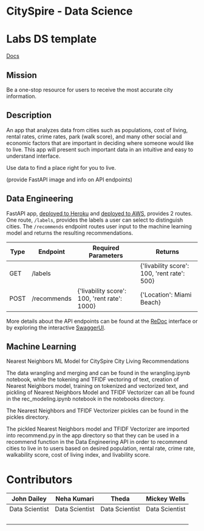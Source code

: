 # CitySpire - Data Science

# Labs DS template

[Docs](https://docs.labs.lambdaschool.com/data-science/)

## Mission

Be a one-stop resource for users to receive the most accurate city information.

## Description

An app that analyzes data from cities such as populations, cost of living, rental rates, crime rates, park (walk score), and many other social and economic factors that are important in deciding where someone would like to live. This app will present such important data in an intuitive and easy to understand interface.

Use data to find a place right for you to live.


(provide FastAPI image and info on API endpoints)


## Data Engineering

FastAPI app, [deployed to Heroku](https://blahblahblah.herokuapp.com) and [deployed to AWS](https://blahblahblah.aws.com),
provides 2 routes. One route, `/labels`, provides the labels a user can select
to distinguish cities. The `/recommends` endpoint routes user input to the
machine learning model and returns the resulting recommendations.

| Type | Endpoint | Required Parameters | Returns |
| ---- | -------- | ---------- | ------- |
| GET  | /labels  |            | {'livability score': 100, 'rent rate': 500} |
| POST | /recommends | {'livability score': 100, 'rent rate': 1000} | {'Location': Miami Beach} |

More details about the API endpoints can be found at the
[ReDoc](https://blahblahblah.herokuapp.com/redoc) interface or by
exploring the interactive [SwaggerUI](https://blahblahblah.herokuapp.com).

## Machine Learning

Nearest Neighbors ML Model for CitySpire City Living Recommendations

The data wrangling and merging and can be found in the wrangling.ipynb notebook, while the tokening and TFIDF vectoring of text, creation of Nearest Neighbors model, training on tokenized and vectorized text, and pickling of Nearest Neighbors Model and TFIDF Vectorizer can all be found in the rec_modeling.ipynb notebook in the notebooks directory.

The Nearest Neighbors and TFIDF Vectorizer pickles can be found in the pickles directory.

The pickled Nearest Neighbors model and TFIDF Vectorizer are imported into recommend.py in the app directory so that they can be used in a recommend function in the Data Engineering API in order to recommend cities to live in to users based on desired population, rental rate, crime rate, walkability score, cost of living index, and livability score.

# Contributors

| John Dailey | Neha Kumari  | Theda | Mickey Wells |
| :---------: | :--------: | :--------: | :----------: |
| Data Scientist | Data Scientist | Data Scientist | Data Scientist |
| [<img src="https://github.com/favicon.ico" width="15">](https://github.com/johnjdailey) [<img src="https://static.licdn.com/sc/h/al2o9zrvru7aqj8e1x2rzsrca" width="15">](https://www.linkedin.com/in/johnjdailey/) | [<img src="https://github.com/favicon.ico" width="15">](https://github.com/Neha-kumari31) [<img src="https://static.licdn.com/sc/h/al2o9zrvru7aqj8e1x2rzsrca" width="15">](https://www.linkedin.com/in/neha-kumari-3325ba40/) | [<img src="https://github.com/favicon.ico" width="15">](https://github.com/LambdaTheda) [<img src="https://static.licdn.com/sc/h/al2o9zrvru7aqj8e1x2rzsrca" width="15">](https://www.linkedin.com/) | [<img src="https://github.com/favicon.ico" width="15">](https://github.com/MickeyLeewells2020/) [<img src="https://static.licdn.com/sc/h/al2o9zrvru7aqj8e1x2rzsrca" width="15">](https://www.linkedin.com/) |

